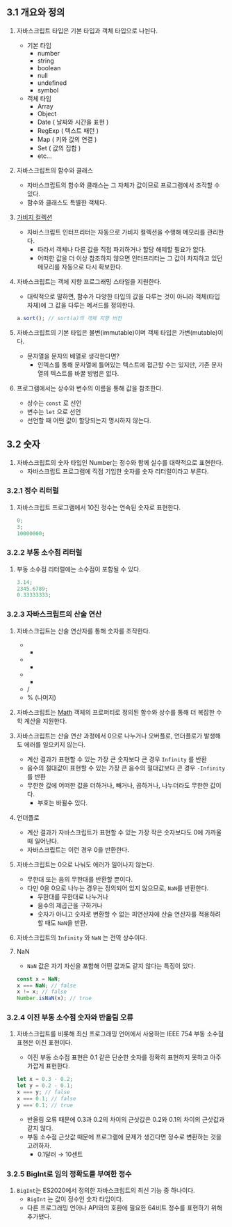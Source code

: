 ## 3.1 개요와 정의

1. 자바스크립트 타입은 기본 타입과 객체 타입으로 나뉜다.

    - 기본 타입
        - number
        - string
        - boolean
        - null
        - undefined
        - symbol
    - 객체 타입
        - Array
        - Object
        - Date ( 날짜와 시간을 표현 )
        - RegExp ( 텍스트 패턴 )
        - Map ( 키와 값의 연결 )
        - Set ( 값의 집합 )
        - etc…

1. 자바스크립트의 함수와 클래스

    - 자바스크립트의 함수와 클래스는 그 자체가 값이므로 프로그램에서 조작할 수 있다.
    - 함수와 클래스도 특별한 객체다.

1. [가비지 컬렉션](https://ko.javascript.info/garbage-collection)

    - 자바스크립트 인터프리터는 자동으로 가비지 컬렉션을 수행해 메모리를 관리한다.
        - 따라서 객체나 다른 값을 직접 파괴하거나 할당 해제할 필요가 없다.
        - 어떠한 값을 더 이상 참조하지 않으면 인터프리터는 그 값이 차지하고 있던 메모리를 자동으로 다시 확보한다.

1. 자바스크립트는 객체 지향 프로그래밍 스타일을 지원한다.

    - 대략적으로 말하면, 함수가 다양한 타입의 값을 다루는 것이 아니라 객체(타입 자체)에 그 값을 다루는 메서드를 정의한다.

    ```jsx
    a.sort(); // sort(a)의 객체 지향 버전
    ```

1. 자바스크립트의 기본 타입은 불변(immutable)이며 객체 타입은 가변(mutable)이다.

    - 문자열을 문자의 배열로 생각한다면?
        - 인덱스를 통해 문자열에 틀어있는 텍스트에 접근할 수는 있지만, 기존 문자열의 텍스트를 바꿀 방법은 없다.

1. 프로그램에서는 상수와 변수의 이름을 통해 값을 참조한다.
    - 상수는 `const` 로 선언
    - 변수는 `let` 으로 선언
    - 선언할 때 어떤 값이 할당되는지 명시하지 않는다.

## 3.2 숫자

1. 자바스크립트의 숫자 타입인 Number는 정수와 함께 실수를 대략적으로 표현한다.
    - 자바스크립트 프로그램에 직접 기입한 숫자를 숫자 리터럴이라고 부른다.

### 3.2.1 정수 리터럴

1. 자바스크립트 프로그램에서 10진 정수는 연속된 숫자로 표현한다.

    ```jsx
    0;
    3;
    10000000;
    ```

### 3.2.2 부동 소수점 리터럴

1. 부동 소수점 리터럴에는 소수점이 포함될 수 있다.

    ```jsx
    3.14;
    2345.6789;
    0.33333333;
    ```

### 3.2.3 자바스크립트의 산술 연산

1. 자바스크립트는 산술 연산자를 통해 숫자를 조작한다.

    -   -
    -   -
    -   -
    - /
    - % (나머지)

1. 자바스크립트는 [Math](https://developer.mozilla.org/ko/docs/Web/JavaScript/Reference/Global_Objects/Math) 객체의 프로퍼티로 정의된 함수와 상수를 통해 더 복잡한 수학 계산을 지원한다.

1. 자바스크립트는 산술 연산 과정에서 0으로 나누거나 오버플로, 언더플로가 발생해도 에러를 일으키지 않는다.

    - 계산 결과가 표현할 수 있는 가장 큰 숫자보다 큰 경우 `Infinity` 를 반환
    - 음수의 절대값이 표현할 수 있는 가장 큰 음수의 절대값보다 큰 경우 `-Infinity` 를 반환
    - 무한한 값에 어떠한 값을 더하거나, 빼거나, 곱하거나, 나누더라도 무한한 값이다.
        - 부호는 바뀔수 있다.

1. 언더플로

    - 계산 결과가 자바스크립트가 표현할 수 있는 가장 작은 숫자보다도 0에 가까울 때 일어난다.
    - 자바스크립트는 이런 경우 0을 반환한다.

1. 자바스크립트는 0으로 나눠도 에러가 일어나지 않는다.
    - 무한대 또는 음의 무한대를 반환할 뿐이다.
    - 다만 0을 0으로 나누는 경우는 정의되어 있지 않으므로, `NaN`를 반환한다.
        - 무한대를 무한대로 나누거나
        - 음수의 제곱근을 구하거나
        - 숫자가 아니고 숫자로 변환할 수 없는 피연산자에 산술 연산자를 적용하려 할 때도 `NaN`을 반환.
1. 자바스크립트의 `Infinity` 와 `NaN` 는 전역 상수이다.

1. NaN

    - `NaN` 값은 자기 자신을 포함해 어떤 값과도 같지 않다는 특징이 있다.

    ```jsx
    const x = NaN;
    x === NaN; // false
    x != x; // false
    Number.isNaN(x); // true
    ```

### 3.2.4 이진 부동 소수점 숫자와 반올림 오류

1. 자바스크립트를 비롯해 최신 프로그래밍 언어에서 사용하는 IEEE 754 부동 소수점 표현은 이진 표현이다.

    - 이진 부동 소수점 표현은 0.1 같은 단순한 숫자를 정확히 표현하지 못하고 아주 가깝게 표현한다.

    ```jsx
    let x = 0.3 - 0.2;
    let y = 0.2 - 0.1;
    x === y; // false
    x === 0.1; // false
    y === 0.1; // true
    ```

    - 반올림 오류 때문에 0.3과 0.2의 차이의 근삿값은 0.2와 0.1의 차이의 근삿값과 같지 않다.
    - 부동 소수점 근삿값 때문에 프로그램에 문제가 생긴다면 정수로 변환하는 것을 고려하자.
        - 0.1달러 → 10센트

### 3.2.5 BigInt로 임의 정확도를 부여한 정수

1. `BigInt`는 ES2020에서 정의한 자바스크립트의 최신 기능 중 하나이다.
    - `BigInt` 는 값이 정수인 숫자 타입이다.
    - 다른 프로그래밍 언어나 API와의 호환에 필요한 64비트 정수를 표현하기 위해 추가됐다.

##
